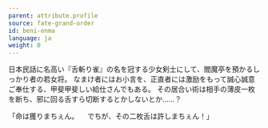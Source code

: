 ```yaml
---
parent: attribute.profile
source: fate-grand-order
id: beni-enma
language: ja
weight: 0
---
```


日本民話に名高い『舌斬り雀』の名を冠する少女剣士にして、閻魔亭を預かるしっかり者の若女将。
なまけ者にはお小言を、正直者には激励をもって誠心誠意ご奉仕する、甲斐甲斐しい給仕さんでもある。
その居合い術は相手の薄皮一枚を断ち、邪に回る舌すら切断するとかしないとか……？

「命は獲りまちぇん。
　でちが、その二枚舌は許しまちぇん！」
